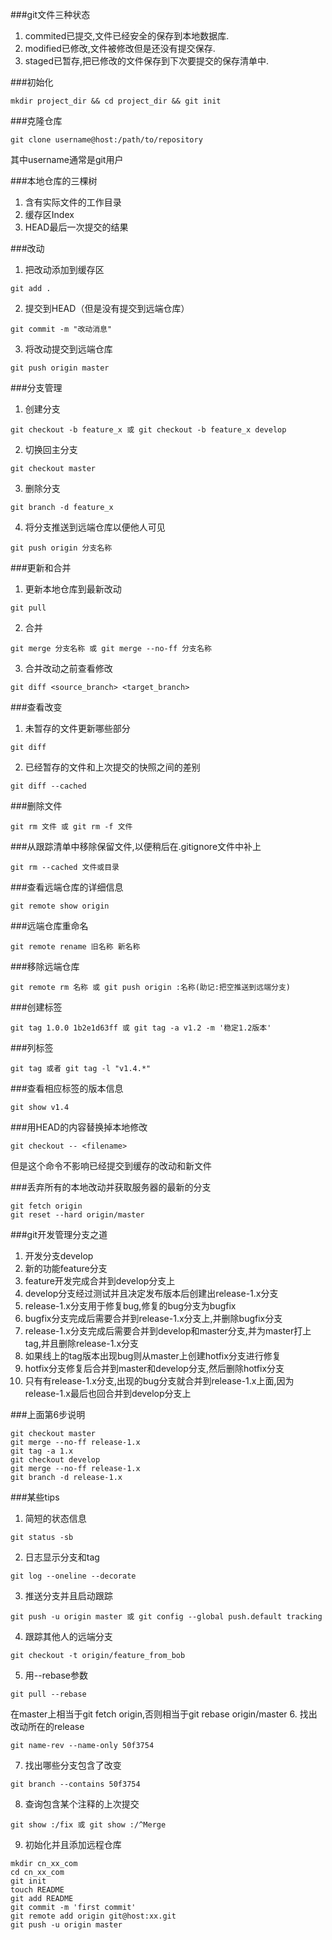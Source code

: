 ###git文件三种状态
1. commited已提交,文件已经安全的保存到本地数据库.
2. modified已修改,文件被修改但是还没有提交保存.
3. staged已暂存,把已修改的文件保存到下次要提交的保存清单中.

###初始化
```
mkdir project_dir && cd project_dir && git init
```

###克隆仓库   
```
git clone username@host:/path/to/repository
```
其中username通常是git用户

###本地仓库的三棵树
1. 含有实际文件的工作目录
2. 缓存区Index
3. HEAD最后一次提交的结果

###改动
1. 把改动添加到缓存区   
```
git add .  
```
2. 提交到HEAD（但是没有提交到远端仓库）  
```
git commit -m "改动消息"
```
3. 将改动提交到远端仓库    
```
git push origin master
```

###分支管理 
1. 创建分支   
```
git checkout -b feature_x 或 git checkout -b feature_x develop
``` 
2. 切换回主分支   
```
git checkout master 
```
3. 删除分支        
```
git branch -d feature_x
```
4. 将分支推送到远端仓库以便他人可见   
```
git push origin 分支名称
```

###更新和合并   
1. 更新本地仓库到最新改动  
```
git pull 
```
2. 合并  
```
git merge 分支名称 或 git merge --no-ff 分支名称
```
3. 合并改动之前查看修改   
```
git diff <source_branch> <target_branch>
```

###查看改变
1. 未暂存的文件更新哪些部分
```
git diff 
```
2. 已经暂存的文件和上次提交的快照之间的差别
```
git diff --cached
```

###删除文件
```
git rm 文件 或 git rm -f 文件
```

###从跟踪清单中移除保留文件,以便稍后在.gitignore文件中补上
```
git rm --cached 文件或目录
```

###查看远端仓库的详细信息
```
git remote show origin
```

###远端仓库重命名
```
git remote rename 旧名称 新名称
```

###移除远端仓库
```
git remote rm 名称 或 git push origin :名称(助记:把空推送到远端分支)
```

###创建标签
```
git tag 1.0.0 1b2e1d63ff 或 git tag -a v1.2 -m '稳定1.2版本'
```

###列标签
```
git tag 或者 git tag -l "v1.4.*"
```

###查看相应标签的版本信息
```
git show v1.4
```

###用HEAD的内容替换掉本地修改
```
git checkout -- <filename>
```
但是这个命令不影响已经提交到缓存的改动和新文件

###丢弃所有的本地改动并获取服务器的最新的分支
```
git fetch origin 
git reset --hard origin/master
```

###git开发管理分支之道
1. 开发分支develop 
2. 新的功能feature分支 
3. feature开发完成合并到develop分支上
4. develop分支经过测试并且决定发布版本后创建出release-1.x分支 
5. release-1.x分支用于修复bug,修复的bug分支为bugfix
6. bugfix分支完成后需要合并到release-1.x分支上,并删除bugfix分支
6. release-1.x分支完成后需要合并到develop和master分支,并为master打上tag,并且删除release-1.x分支
7. 如果线上的tag版本出现bug则从master上创建hotfix分支进行修复
8. hotfix分支修复后合并到master和develop分支,然后删除hotfix分支
9. 只有有release-1.x分支,出现的bug分支就合并到release-1.x上面,因为release-1.x最后也回合并到develop分支上

###上面第6步说明
```
git checkout master 
git merge --no-ff release-1.x
git tag -a 1.x
git checkout develop 
git merge --no-ff release-1.x
git branch -d release-1.x
```

###某些tips  
1. 简短的状态信息
```
git status -sb
```
2. 日志显示分支和tag
```
git log --oneline --decorate
```
3. 推送分支并且启动跟踪
```
git push -u origin master 或 git config --global push.default tracking
```
4. 跟踪其他人的远端分支
```
git checkout -t origin/feature_from_bob
```
5. 用--rebase参数
```
git pull --rebase 
```
在master上相当于git fetch origin,否则相当于git rebase origin/master
6. 找出改动所在的release
```
git name-rev --name-only 50f3754
```
7. 找出哪些分支包含了改变
```
git branch --contains 50f3754
```
8. 查询包含某个注释的上次提交
```
git show :/fix 或 git show :/^Merge
```
9. 初始化并且添加远程仓库
```
mkdir cn_xx_com
cd cn_xx_com
git init
touch README
git add README
git commit -m 'first commit'
git remote add origin git@host:xx.git
git push -u origin master
```
